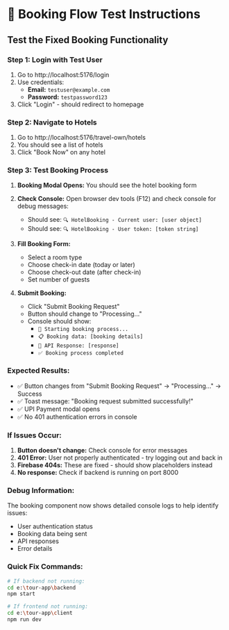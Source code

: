 # 🧪 Booking Flow Test Instructions

## Test the Fixed Booking Functionality

### Step 1: Login with Test User
1. Go to http://localhost:5176/login
2. Use credentials:
   - **Email:** `testuser@example.com`
   - **Password:** `testpassword123`
3. Click "Login" - should redirect to homepage

### Step 2: Navigate to Hotels
1. Go to http://localhost:5176/travel-own/hotels
2. You should see a list of hotels
3. Click "Book Now" on any hotel

### Step 3: Test Booking Process
1. **Booking Modal Opens:** You should see the hotel booking form
2. **Check Console:** Open browser dev tools (F12) and check console for debug messages:
   - Should see: `🔍 HotelBooking - Current user: [user object]`
   - Should see: `🔍 HotelBooking - User token: [token string]`

3. **Fill Booking Form:**
   - Select a room type
   - Choose check-in date (today or later)
   - Choose check-out date (after check-in)
   - Set number of guests

4. **Submit Booking:**
   - Click "Submit Booking Request"
   - Button should change to "Processing..."
   - Console should show:
     - `🚀 Starting booking process...`
     - `📋 Booking data: [booking details]`
     - `📡 API Response: [response]`
     - `✅ Booking process completed`

### Expected Results:
- ✅ Button changes from "Submit Booking Request" → "Processing..." → Success
- ✅ Toast message: "Booking request submitted successfully!"
- ✅ UPI Payment modal opens
- ✅ No 401 authentication errors in console

### If Issues Occur:
1. **Button doesn't change:** Check console for error messages
2. **401 Error:** User not properly authenticated - try logging out and back in
3. **Firebase 404s:** These are fixed - should show placeholders instead
4. **No response:** Check if backend is running on port 8000

### Debug Information:
The booking component now shows detailed console logs to help identify issues:
- User authentication status
- Booking data being sent
- API responses
- Error details

### Quick Fix Commands:
```bash
# If backend not running:
cd e:\tour-app\backend
npm start

# If frontend not running:
cd e:\tour-app\client  
npm run dev
```
